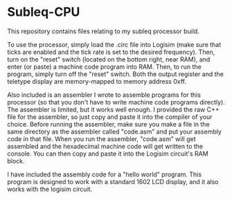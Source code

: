 # Subleq-CPU
This repository contains files relating to my subleq processor build.

To use the processor, simply load the .circ file into Logisim (make sure that ticks are enabled and the tick rate is set to the desired frequency).  Then, turn on the "reset" switch (located on the bottom right, near RAM), and enter (or paste) a machine code program into RAM.  Then, to run the program, simply turn off the "reset" switch.  Both the output register and the teletype display are memory-mapped to memory address 0xff.

Also included is an assembler I wrote to assemble programs for this processor (so that you don't have to write machine code programs directly).  The assembler is limited, but it works well enough.  I provided the raw C++ file for the assembler, so just copy and paste it into the compiler of your choice.  Before running the assembler, make sure you make a file in the same directory as the assembler called "code.asm" and put your assembly code in that file.  When you run the assembler, "code.asm" will get assembled and the hexadecimal machine code will get written to the console.  You can then copy and paste it into the Logisim circuit's RAM block.

I have included the assembly code for a "hello world" program.  This program is designed to work with a standard 1602 LCD display, and it also works with the logisim circuit.

